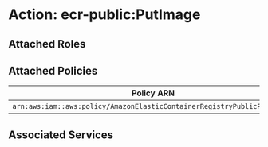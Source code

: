 # Action: ecr-public:PutImage

## Attached Roles

## Attached Policies

| Policy ARN | Policy Name |
|------------|-------------|
| `arn:aws:iam::aws:policy/AmazonElasticContainerRegistryPublicPowerUser` | [AmazonElasticContainerRegistryPublicPowerUser](../policies.md#amazonelasticcontainerregistrypublicpoweruser) |

## Associated Services

